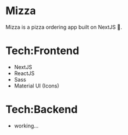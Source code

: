 # Mizza

Mizza is a pizza ordering app built on NextJS 🍕.

# Tech:Frontend
* NextJS
* ReactJS
* Sass
* Material UI (Icons)

# Tech:Backend
* working...
